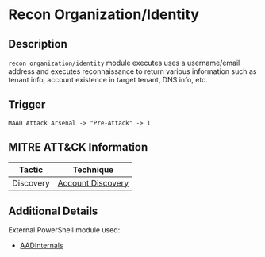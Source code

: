 # Recon Organization/Identity

## Description
`recon organization/identity` module executes uses a username/email address and executes reconnaissance to return various information such as tenant info, account existence in target tenant, DNS info, etc. 

## Trigger
```
MAAD Attack Arsenal -> "Pre-Attack" -> 1
```

## MITRE ATT&CK Information

| Tactic         | Technique                                                                                                                                                                                                                                     |
| -------------- | --------------------------------------------------------------------------------------------------------------------------------------------------------------------------------------------------------------------------------------------- |
| Discovery | [Account Discovery](https://attack.mitre.org/techniques/T1087/)|

## Additional Details

External PowerShell module used: 

* [AADInternals](https://aadinternals.com/aadinternals/)

